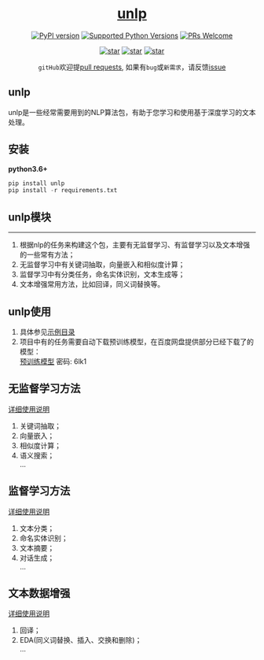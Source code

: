 <h1 align="center"><a href="https://github.com/hanscal/unlp" target="_blank">unlp</a></h1>

<div align="center">

[![PyPI version](https://badge.fury.io/py/unlp.svg)](https://badge.fury.io/py/unlp)
[![Supported Python Versions](https://img.shields.io/pypi/pyversions/unlp.svg)](https://pypi.python.org/pypi/unlp)
[![PRs Welcome](https://img.shields.io/badge/PRs-welcome-brightgreen.svg?style=flat-square)](https://github.com/Hanscal/unlp/pulls)
</div>

<p align="center">
  <a href="https://github.com/Hanscal/unlp/stargazers"><img alt="star" src="https://img.shields.io/github/stars/Hanscal/unlp.svg?label=Stars&style=social"/></a>
  <a href="https://github.com/Hanscal/unlp/network/members"><img alt="star" src="https://img.shields.io/github/forks/Hanscal/unlp.svg?label=Fork&style=social"/></a>
  <a href="https://github.com/Hanscal/unlp/watchers"><img alt="star" src="https://img.shields.io/github/watchers/Hanscal/unlp.svg?label=Watch&style=social"/></a>
  
</p>

<div align="center">
  
`gitHub`欢迎提[pull requests](https://github.com/Hanscal/unlp/pulls), 如果有`bug`或`新需求`，请反馈[issue](https://github.com/Hanscal/unlp/issues)
</div>

## unlp

unlp是一些经常需要用到的NLP算法包，有助于您学习和使用基于深度学习的文本处理。

## 安装
**python3.6+**

```py
pip install unlp 
pip install -r requirements.txt
```

## unlp模块
----
1. 根据nlp的任务来构建这个包，主要有无监督学习、有监督学习以及文本增强的一些常有方法；
2. 无监督学习中有关键词抽取，向量嵌入和相似度计算；  
3. 监督学习中有分类任务，命名实体识别，文本生成等；  
4. 文本增强常用方法，比如回译，同义词替换等。

## unlp使用
1. 具体参见[示例目录](https://github.com/Hanscal/unlp/tree/master/examples)  
2. 项目中有的任务需要自动下载预训练模型，在百度网盘提供部分已经下载了的模型：  
[预训练模型](https://pan.baidu.com/s/1gXv14q-uzQb9urhveQKzeg)  密码: 6lk1

## 无监督学习方法
[详细使用说明](https://github.com/Hanscal/unlp/blob/master/unlp/unsupervised/README.md)
1. 关键词抽取；  
2. 向量嵌入；  
3. 相似度计算；  
4. 语义搜索；  
...

## 监督学习方法
[详细使用说明](https://github.com/Hanscal/unlp/blob/master/unlp/supervised/README.md)
1. 文本分类； 
2. 命名实体识别；  
3. 文本摘要；  
4. 对话生成；  
...

## 文本数据增强  
[详细使用说明](https://github.com/Hanscal/unlp/blob/master/unlp/augment/README.md)
1. 回译；  
2. EDA(同义词替换、插入、交换和删除)；   
...


 
